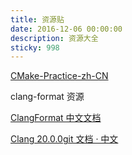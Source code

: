 ```yaml
---
title: 资源贴
date: 2016-12-06 00:00:00
description: 资源大全
sticky: 998
---
```



[CMake-Practice-zh-CN](https://github.com/gavinliu6/CMake-Practice-zh-CN)

clang-format 资源

[ClangFormat 中文文档](https://tqfx.org/clang-format/)

[Clang 20.0.0git 文档 · 中文](https://clang.llvm.net.cn/docs/ClangFormatStyleOptions.html)